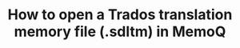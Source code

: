 ---
layout: default
title: How to open a Trados translation memory file (.sdltm) in MemoQ
parent: Trados files in MemoQ
nav_order: 3
grand_parent: User guide
---